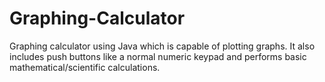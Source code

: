 # Graphing-Calculator
Graphing calculator using Java which is capable of plotting graphs. It also includes push buttons like a normal numeric keypad and performs basic mathematical/scientific calculations. 
